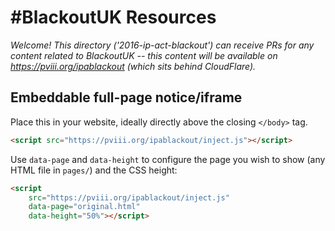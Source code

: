 # #BlackoutUK Resources

*Welcome! This directory ('2016-ip-act-blackout') can receive PRs for any content related to BlackoutUK --
this content will be available on https://pviii.org/ipablackout (which sits behind CloudFlare).*

## Embeddable full-page notice/iframe

Place this in your website, ideally directly above the closing `</body>` tag.

```html
<script src="https://pviii.org/ipablackout/inject.js"></script>
```

Use `data-page` and `data-height` to configure the page you wish to show (any HTML file in `pages/`) and the CSS height:

```html
<script
	src="https://pviii.org/ipablackout/inject.js"
	data-page="original.html"
	data-height="50%"></script>
```
